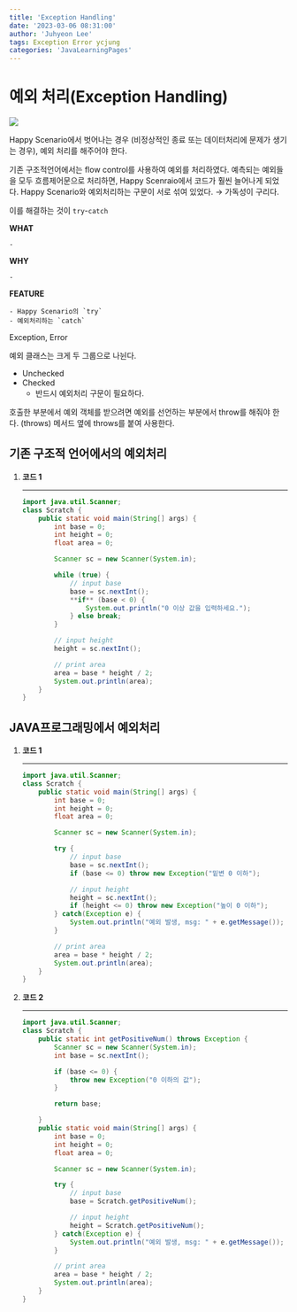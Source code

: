 ```yaml
---
title: 'Exception Handling'
date: '2023-03-06 08:31:00'
author: 'Juhyeon Lee'
tags: Exception Error ycjung
categories: 'JavaLearningPages'
---
```


# 예외 처리(Exception Handling)


![](https://s3.us-west-2.amazonaws.com/secure.notion-static.com/b50d85cd-8af2-411b-a09e-a96926bbf052/Untitled.png?X-Amz-Algorithm=AWS4-HMAC-SHA256&X-Amz-Content-Sha256=UNSIGNED-PAYLOAD&X-Amz-Credential=AKIAT73L2G45EIPT3X45%2F20230330%2Fus-west-2%2Fs3%2Faws4_request&X-Amz-Date=20230330T020257Z&X-Amz-Expires=3600&X-Amz-Signature=2c27293c24700f768ac322dd24803120feed24fd1e8e40321c71cbd2eda4f158&X-Amz-SignedHeaders=host&x-id=GetObject)


Happy Scenario에서 벗어나는 경우 (비정상적인 종료 또는 데이터처리에 문제가 생기는 경우),
예외 처리를 해주어야 한다.


기존 구조적언어에서는 flow control를 사용하여 예외를 처리하였다.
예측되는 예외들을 모두 흐름제어문으로 처리하면, Happy Scenraio에서 코드가 훨씬 늘어나게 되었다.
Happy Scenario와 예외처리하는 구문이 서로 섞여 있었다. → 가독성이 구리다.


이를 해결하는 것이 `try`-`catch`


**WHAT**

	- 

**WHY**

	- 

**FEATURE**

	- Happy Scenario의 `try`
	- 예외처리하는 `catch`

Exception, Error


예외 클래스는 크게 두 그룹으로 나뉜다.

- Unchecked
- Checked
	- 반드시 예외처리 구문이 필요하다.

호출한 부분에서 예외 객체를 받으려면 예외를 선언하는 부분에서 throw를 해줘야 한다. (throws)
메서드 옆에 throws를 붙여 사용한다.


## 기존 구조적 언어에서의 예외처리

1. **코드 1**

	---


	```java
	import java.util.Scanner;
	class Scratch {
	    public static void main(String[] args) {
	        int base = 0;
	        int height = 0;
	        float area = 0;
	
	        Scanner sc = new Scanner(System.in);
	
	        while (true) {
	            // input base
	            base = sc.nextInt();
	            **if** (base < 0) {
	                System.out.println("0 이상 값을 입력하세요.");
	            } else break;
	        }
	
	        // input height
	        height = sc.nextInt();
	
	        // print area
	        area = base * height / 2;
	        System.out.println(area);
	    }
	}
	```


## JAVA프로그래밍에서 예외처리

1. **코드 1**

	---


	```java
	import java.util.Scanner;
	class Scratch {
	    public static void main(String[] args) {
	        int base = 0;
	        int height = 0;
	        float area = 0;
	
	        Scanner sc = new Scanner(System.in);
	
	        try {
	            // input base
	            base = sc.nextInt();
	            if (base <= 0) throw new Exception("밑변 0 이하");
	
	            // input height
	            height = sc.nextInt();
	            if (height <= 0) throw new Exception("높이 0 이하");
	        } catch(Exception e) {
	            System.out.println("예외 발생, msg: " + e.getMessage());
	        }
	
	        // print area
	        area = base * height / 2;
	        System.out.println(area);
	    }
	}
	```

2. **코드 2**

	---


	```java
	import java.util.Scanner;
	class Scratch {
	    public static int getPositiveNum() throws Exception {
	        Scanner sc = new Scanner(System.in);
	        int base = sc.nextInt();
	
	        if (base <= 0) {
	            throw new Exception("0 이하의 값");
	        }
	
	        return base;
	
	    }
	    public static void main(String[] args) {
	        int base = 0;
	        int height = 0;
	        float area = 0;
	
	        Scanner sc = new Scanner(System.in);
	
	        try {
	            // input base
	            base = Scratch.getPositiveNum();
	
	            // input height
	            height = Scratch.getPositiveNum();
	        } catch(Exception e) {
	            System.out.println("예외 발생, msg: " + e.getMessage());
	        }
	
	        // print area
	        area = base * height / 2;
	        System.out.println(area);
	    }
	}
	```

